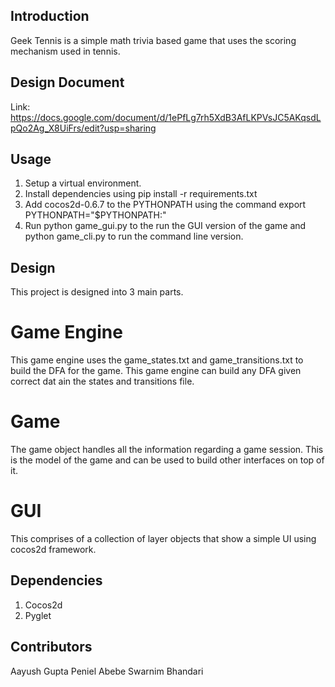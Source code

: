 ## Introduction 
Geek Tennis is a simple math trivia based game that uses the scoring mechanism used in tennis. 

## Design Document 
Link: https://docs.google.com/document/d/1ePfLg7rh5XdB3AfLKPVsJC5AKqsdLpQo2Ag_X8UiFrs/edit?usp=sharing

## Usage 
1. Setup a virtual environment.
2. Install dependencies using pip install -r requirements.txt 
3. Add cocos2d-0.6.7 to the PYTHONPATH using the command export PYTHONPATH="$PYTHONPATH:<path to cocos2d-0.6.7>"
4. Run python game_gui.py to the run the GUI version of the game and python game_cli.py to run the command line version. 

## Design 
This project is designed into 3 main parts. 

# Game Engine
This game engine uses the game_states.txt and game_transitions.txt to build the DFA for the game. This game engine can 
build any DFA given correct dat ain the states and transitions file. 

# Game 
The game object handles all the information regarding a game session. This is the model of the game and can be used to 
build other interfaces on top of it. 

# GUI
This comprises of a collection of layer objects that show a simple UI using cocos2d framework. 

## Dependencies 
1. Cocos2d
2. Pyglet 

## Contributors 
Aayush Gupta
Peniel Abebe 
Swarnim Bhandari 

